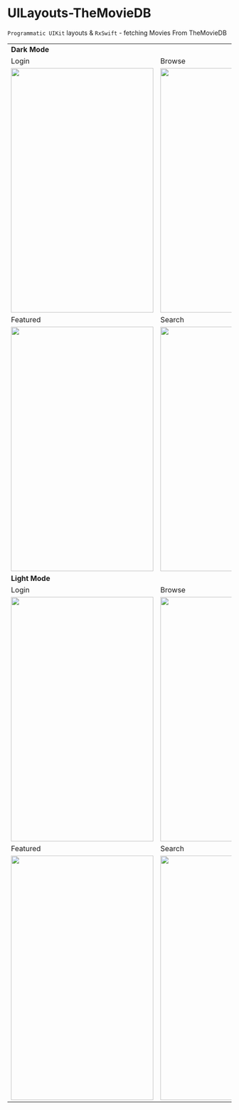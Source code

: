 # UILayouts-TheMovieDB
`Programmatic UIKit` layouts & `RxSwift` - fetching Movies From TheMovieDB

<table>
   <tr>
     <td colspan="3"><b>Dark Mode</b></td>
 
  </tr>
  <tr>
    <td>Login</td>
     <td>Browse</td>
     <td>Trending</td>
  </tr>
  <tr>
    <td><img src="https://user-images.githubusercontent.com/49708426/187826437-cd3065ef-7481-44a5-b0a1-8113ddd3567e.png" width=320 height=550></td>
    <td><img src="https://user-images.githubusercontent.com/49708426/187826512-0ff5d970-197b-4c85-bc33-454d14cf1c1d.png" width=320 height=550></td>
    <td><img src="https://user-images.githubusercontent.com/49708426/187826637-8e1d1348-4e8c-4e96-bf55-23564fae26d9.png" width=320 height=550></td>
   
  </tr>
  <tr>
    <td>Featured</td>
     <td>Search</td>
     <td> </td>
  </tr>
  <tr>
    <td><img src="https://user-images.githubusercontent.com/49708426/187826935-5b1c78e9-5177-4f68-a0e3-baaf1103f5dd.png" width=320 height=550></td>
    <td><img src="https://user-images.githubusercontent.com/49708426/187827035-047cee74-9260-402e-a9d1-b8176e193ca6.png" width=320 height=550></td>
    <td> </td>
   
  </tr>
  <tr>
     <td colspan="3"><b>Light Mode</b></td>
 
  </tr>
  <tr>
    <td>Login</td>
     <td>Browse</td>
     <td>Trending</td>
  </tr>
  <tr>
    <td><img src="https://user-images.githubusercontent.com/49708426/187827616-6ce78607-ac66-46f8-ba88-98c0ed37afb4.png" width=320 height=550></td>
    <td><img src="https://user-images.githubusercontent.com/49708426/187827825-3d60f812-035c-4b1d-ac6a-634c57feee8b.png" width=320 height=550></td>
    <td><img src="https://user-images.githubusercontent.com/49708426/187827986-2e98817e-d9e5-4d54-9860-4949eeafa0a0.png" width=320 height=550></td>
   <tr>
    <td>Featured</td>
     <td>Search</td>
     <td> </td>
  </tr>
  <tr>
    <td><img src="https://user-images.githubusercontent.com/49708426/187828156-f0af8268-1e6d-43aa-b0d4-8fb6bfbd2237.png" width=320 height=550></td>
    <td><img src="https://user-images.githubusercontent.com/49708426/187828260-4735a95b-e146-4078-973e-438874ccc852.png" width=320 height=550></td>
    <td> </td>
   
  </tr>
  </table>
